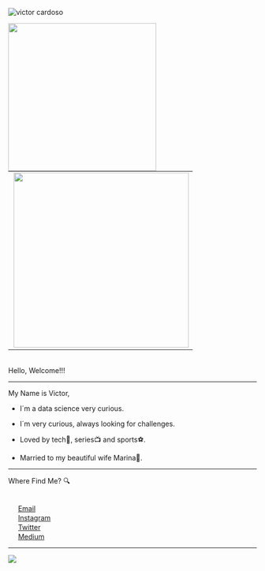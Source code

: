 ![victor cardoso](https://user-images.githubusercontent.com/84158414/206571419-3ba9ad83-fed2-4939-ba13-62ad369e64ce.png)
<center>
<table>
    <tr>
<img width="300px" align="left" src="https://github-readme-stats.vercel.app/api/top-langs/?username=victorccard&hide=html&layout=compact&theme=buefy" />
<td><img width="355px" align="right" src="https://github-readme-stats.vercel.app/api?username=victorccard&theme=buefy"/> 
      </tr>   
</table>
</center>  

<br>
Hello, Welcome!!!
<hr>
My Name is Victor,

- I´m a data science very curious.

- I´m very curious, always looking for challenges.

- Loved by tech💾, series📺 and sports⚽.
- Married to my beautiful wife Marina💑.
<hr>
Where Find Me? 🔍

<br><a href="victor.cardoso@hotmail.com"><img src="https://cdn-icons-png.flaticon.com/512/552/552486.png" width="16"></img></a> [Email](victor.cardoso@hotmail.com)
<br><a href="https://www.instagram.com/victorrcard/"><img src="https://cdn-icons-png.flaticon.com/512/3955/3955024.png" width="16"></img></a> [Instagram](https://www.instagram.com/victorrcard/)
<br><a href="https://twitter.com/victorrrcard"><img src="https://cdn-icons-png.flaticon.com/512/4494/4494477.png" width="16"></img></a> [Twitter](https://twitter.com/victorrrcard)
<br><a href="https://medium.com/@victorccard"><img src="https://cdn-icons-png.flaticon.com/512/5968/5968933.png" width="16"></img></a> [Medium](https://medium.com/@victorccard)
<hr>

![](https://komarev.com/ghpvc/?username=victorccard)

